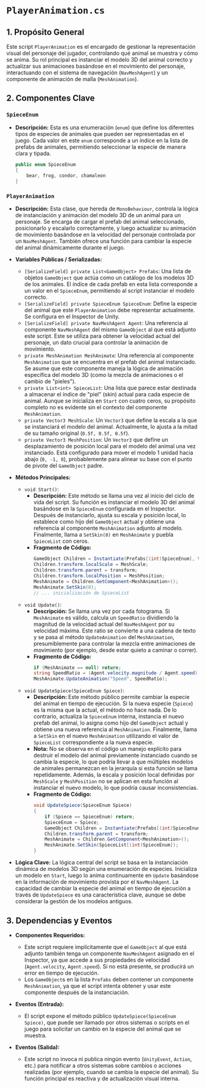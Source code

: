 # `PlayerAnimation.cs`

## 1. Propósito General
Este script `PlayerAnimation` es el encargado de gestionar la representación visual del personaje del jugador, controlando qué animal se muestra y cómo se anima. Su rol principal es instanciar el modelo 3D del animal correcto y actualizar sus animaciones basándose en el movimiento del personaje, interactuando con el sistema de navegación (`NavMeshAgent`) y un componente de animación de malla (`MeshAnimation`).

## 2. Componentes Clave

### `SpieceEnum`
- **Descripción:** Esta es una enumeración (`enum`) que define los diferentes tipos de especies de animales que pueden ser representadas en el juego. Cada valor en este `enum` corresponde a un índice en la lista de prefabs de animales, permitiendo seleccionar la especie de manera clara y tipada.
    ```csharp
    public enum SpieceEnum
    {
        bear, frog, condor, chamaleon
    }
    ```

### `PlayerAnimation`
- **Descripción:** Esta clase, que hereda de `MonoBehaviour`, controla la lógica de instanciación y animación del modelo 3D de un animal para un personaje. Se encarga de cargar el prefab del animal seleccionado, posicionarlo y escalarlo correctamente, y luego actualizar su animación de movimiento basándose en la velocidad del personaje controlada por un `NavMeshAgent`. También ofrece una función para cambiar la especie del animal dinámicamente durante el juego.

- **Variables Públicas / Serializadas:**
    - `[SerializeField] private List<GameObject> Prefabs`: Una lista de objetos `GameObject` que actúa como un catálogo de los modelos 3D de los animales. El índice de cada prefab en esta lista corresponde a un valor en el `SpieceEnum`, permitiendo al script instanciar el modelo correcto.
    - `[SerializeField] private SpieceEnum SpieceEnum`: Define la especie del animal que este `PlayerAnimation` debe representar actualmente. Se configura en el Inspector de Unity.
    - `[SerializeField] private NavMeshAgent Agent`: Una referencia al componente `NavMeshAgent` del mismo `GameObject` al que está adjunto este script. Este se utiliza para obtener la velocidad actual del personaje, un dato crucial para controlar la animación de movimiento.
    - `private MeshAnimation MeshAnimate`: Una referencia al componente `MeshAnimation` que se encuentra en el prefab del animal instanciado. Se asume que este componente maneja la lógica de animación específica del modelo 3D (como la mezcla de animaciones o el cambio de "pieles").
    - `private List<int> SpieceList`: Una lista que parece estar destinada a almacenar el índice de "piel" (skin) actual para cada especie de animal. Aunque se inicializa en `Start` con cuatro ceros, su propósito completo no es evidente sin el contexto del componente `MeshAnimation`.
    - `private Vector3 MeshScale`: Un `Vector3` que define la escala a la que se instanciará el modelo del animal. Actualmente, lo ajusta a la mitad de su tamaño original (`0.5f, 0.5f, 0.5f`).
    - `private Vector3 MeshPosition`: Un `Vector3` que define un desplazamiento de posición local para el modelo del animal una vez instanciado. Está configurado para mover el modelo 1 unidad hacia abajo (`0, -1, 0`), probablemente para alinear su base con el punto de pivote del `GameObject` padre.

- **Métodos Principales:**
    - `void Start()`:
        - **Descripción:** Este método se llama una vez al inicio del ciclo de vida del script. Su función es instanciar el modelo 3D del animal basándose en la `SpieceEnum` configurada en el Inspector. Después de instanciarlo, ajusta su escala y posición local, lo establece como hijo del `GameObject` actual y obtiene una referencia al componente `MeshAnimation` adjunto al modelo. Finalmente, llama a `SetSkin(0)` en `MeshAnimate` y puebla `SpieceList` con ceros.
        - **Fragmento de Código:**
            ```csharp
            GameObject Children = Instantiate(Prefabs[(int)SpieceEnum], transform.position, transform.rotation);
            Children.transform.localScale = MeshScale;
            Children.transform.parent = transform;
            Children.transform.localPosition = MeshPosition;
            MeshAnimate = Children.GetComponent<MeshAnimation>();
            MeshAnimate.SetSkin(0);
            // ... inicialización de SpieceList
            ```
    - `void Update()`:
        - **Descripción:** Se llama una vez por cada fotograma. Si `MeshAnimate` es válido, calcula un `SpeedRatio` dividiendo la magnitud de la velocidad actual del `NavMeshAgent` por su velocidad máxima. Este ratio se convierte a una cadena de texto y se pasa al método `UpdateAnimation` del `MeshAnimation`, presumiblemente para controlar la mezcla entre animaciones de movimiento (por ejemplo, desde estar quieto a caminar o correr).
        - **Fragmento de Código:**
            ```csharp
            if (MeshAnimate == null) return;
            string SpeedRatio = (Agent.velocity.magnitude / Agent.speed).ToString();
            MeshAnimate.UpdateAnimation("Speed", SpeedRatio);
            ```
    - `void UpdateSpiece(SpieceEnum Spiece)`:
        - **Descripción:** Este método público permite cambiar la especie del animal en tiempo de ejecución. Si la nueva especie (`Spiece`) es la misma que la actual, el método no hace nada. De lo contrario, actualiza la `SpieceEnum` interna, instancia el nuevo prefab del animal, lo asigna como hijo del `GameObject` actual y obtiene una nueva referencia al `MeshAnimation`. Finalmente, llama a `SetSkin` en el nuevo `MeshAnimation` utilizando el valor de `SpieceList` correspondiente a la nueva especie.
        - **Nota:** No se observa en el código un manejo explícito para destruir el modelo del animal previamente instanciado cuando se cambia la especie, lo que podría llevar a que múltiples modelos de animales permanezcan en la jerarquía si esta función se llama repetidamente. Además, la escala y posición local definidas por `MeshScale` y `MeshPosition` no se aplican en esta función al instanciar el nuevo modelo, lo que podría causar inconsistencias.
        - **Fragmento de Código:**
            ```csharp
            void UpdateSpiece(SpieceEnum Spiece)
            {
                if (Spiece == SpieceEnum) return;
                SpieceEnum = Spiece;
                GameObject Children = Instantiate(Prefabs[(int)SpieceEnum], transform.position, transform.rotation);
                Children.transform.parent = transform;
                MeshAnimate = Children.GetComponent<MeshAnimation>();
                MeshAnimate.SetSkin(SpieceList[(int)SpieceEnum]);
            }
            ```

- **Lógica Clave:**
    La lógica central del script se basa en la instanciación dinámica de modelos 3D según una enumeración de especies. Inicializa un modelo en `Start`, luego lo anima continuamente en `Update` basándose en la información de movimiento provista por el `NavMeshAgent`. La capacidad de cambiar la especie del animal en tiempo de ejecución a través de `UpdateSpiece` es una característica clave, aunque se debe considerar la gestión de los modelos antiguos.

## 3. Dependencias y Eventos

- **Componentes Requeridos:**
    - Este script requiere implícitamente que el `GameObject` al que está adjunto también tenga un componente `NavMeshAgent` asignado en el Inspector, ya que accede a sus propiedades de velocidad (`Agent.velocity`, `Agent.speed`). Si no está presente, se producirá un error en tiempo de ejecución.
    - Los `GameObject`s en la lista `Prefabs` deben contener un componente `MeshAnimation`, ya que el script intenta obtener y usar este componente después de la instanciación.

- **Eventos (Entrada):**
    - El script expone el método público `UpdateSpiece(SpieceEnum Spiece)`, que puede ser llamado por otros sistemas o scripts en el juego para solicitar un cambio en la especie del animal que se muestra.

- **Eventos (Salida):**
    - Este script no invoca ni publica ningún evento (`UnityEvent`, `Action`, etc.) para notificar a otros sistemas sobre cambios o acciones realizadas (por ejemplo, cuando se cambia la especie del animal). Su función principal es reactiva y de actualización visual interna.